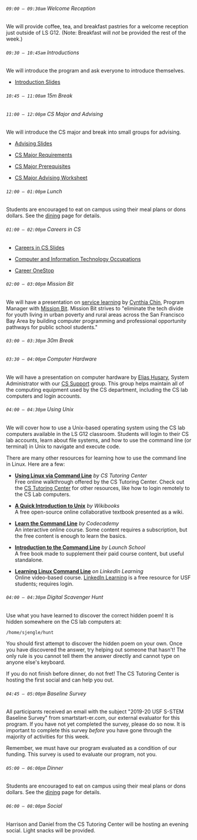 ###### `09:00 – 09:30am` Welcome Reception

We will provide coffee, tea, and breakfast pastries for a welcome reception just outside of LS G12. (Note: Breakfast will *not* be provided the rest of the week.)

###### `09:30 – 10:45am` Introductions

We will introduce the program and ask everyone to introduce themselves.

  - [Introduction Slides](https://docs.google.com/presentation/d/e/2PACX-1vS43GToiR8QYSo_gW2iUVZj1Dewnrq8xiyGMGuwZNui3aAOHfxcozjUYd0sAN1D0zEJI5BY1RbL5NUY/pub?start=false&loop=false&delayms=3000)

###### `10:45 – 11:00am` *15m Break*

###### `11:00 – 12:00pm` CS Major and Advising

We will introduce the CS major and break into small groups for advising.

  - [Advising Slides](https://docs.google.com/presentation/d/e/2PACX-1vSrT8A_h0hpX3hp6RQ_0Y9CJmkrlg6SzLIc3Kim9I22Lmlk1r3IHRajdkU9t4YetSsljjauuoNhnEkE/pub?start=false&loop=false&delayms=3000)

  - [CS Major Requirements](https://docs.google.com/document/d/1Rb78VLQDEgGS8JYnsgjg-QaKAvL7JpCny0ydvcqYPeI/edit?usp=sharing)

  - [CS Major Prerequisites](https://drive.google.com/file/d/1lMH7qmDrcfoBHHOER-tzoGoCVEv1V4Fe/view?usp=sharing)

  - [CS Major Advising Worksheet](https://docs.google.com/document/d/1Al-72D4pwdNHCnP-Dywa5QV0a5IxMEcmlU96FwSuOBc/edit?usp=sharing)

###### `12:00 – 01:00pm` *Lunch*

Students are encouraged to eat on campus using their meal plans or dons dollars. See the [dining](dining.html) page for details.

###### `01:00 – 02:00pm` Careers in CS

  - [Careers in CS Slides](https://docs.google.com/presentation/d/e/2PACX-1vQUalpfpb2hqTwOhpY2G1OXDn06M8tFI0wsJC1RBRJk9ACNzslGA5BTYn_rFfNjbl4Jsau1WWnLtKd8/pub?start=false&loop=false&delayms=3000)


  - [Computer and Information Technology Occupations](https://www.bls.gov/ooh/computer-and-information-technology/home.htm)
  - [Career OneStop](https://www.careeronestop.org/)

###### `02:00 – 03:00pm` Mission Bit

We will have a presentation on [service learning](https://catalog.usfca.edu/content.php?catoid=2&navoid=161) by [Cynthia Chin](https://www.missionbit.com/about-us/), Program Manager with [Mission Bit](https://www.missionbit.com/). Mission Bit strives to "eliminate the tech divide for youth living in urban poverty and rural areas across the San Francisco Bay Area by building computer programming and professional opportunity pathways for public school students."

###### `03:00 – 03:30pm` *30m Break*

###### `03:30 – 04:00pm` Computer Hardware

We will have a presentation on computer hardware by [Elias Husary](https://www.usfca.edu/faculty/elias-husary), System Administrator with our [CS Support](https://myusf.usfca.edu/arts-sciences/computer-science/technical-resources) group. This group helps maintain all of the computing equipment used by the CS department, including the CS lab computers and login accounts.

###### `04:00 – 04:30pm` Using Unix

We will cover how to use a Unix-based operating system using the CS lab computers available in the LS G12 classroom. Students will login to their CS lab accounts, learn about file systems, and how to use the command line (or terminal) in Unix to navigate and execute code.

There are many other resources for learning how to use the command line in Linux. Here are a few:

- [**Using Linux via Command Line**](http://tutoringcenter.cs.usfca.edu/resources/using-linux-via-command-line.html) *by CS Tutoring Center*  
Free online walkthrough offered by the CS Tutoring Center. Check out the [CS Tutoring Center](http://tutoringcenter.cs.usfca.edu/resources/) for other resources, like how to login remotely to the CS Lab computers.

- [**A Quick Introduction to Unix**](https://en.wikibooks.org/wiki/A_Quick_Introduction_to_Unix) *by Wikibooks*  
A free open-source online collaborative textbook presented as a wiki.

- [**Learn the Command Line**](https://www.codecademy.com/learn/learn-the-command-line ) *by Codecademy*  
An interactive online course. Some content requires a subscription, but the free content is enough to learn the basics.

- [**Introduction to the Command Line**](https://launchschool.com/books/command_line) *by Launch School*  
A free book made to supplement their paid course content, but useful standalone.

- [**Learning Linux Command Line**](https://www.linkedin.com/learning/learning-linux-command-line-2) *on LinkedIn Learning*  
Online video-based course. [LinkedIn Learning](https://myusf.usfca.edu/ets/educational-technologies/lynda) is a free resource for USF students; requires login.

###### `04:00 – 04:30pm` Digital Scavenger Hunt

Use what you have learned to discover the correct hidden poem! It is hidden somewhere on the CS lab computers at:

```
/home/sjengle/hunt
```

You should first attempt to discover the hidden poem on your own. Once you have discovered the answer, try helping out someone that hasn't! The only rule is you cannot tell them the answer directly and cannot type on anyone else's keyboard.

If you do not finish before dinner, do not fret! The CS Tutoring Center is hosting the first social and can help you out.

###### `04:45 – 05:00pm` Baseline Survey

All participants received an email with the subject "2019-20 USF S-STEM Baseline Survey" from smartstart-er.com, our external evaluator for this program. If you have not yet completed the survey, please do so now. It is important to complete this survey *before* you have gone through the majority of activities for this week.

Remember, we must have our program evaluated as a condition of our funding. This survey is used to evaluate our program, not you.

###### `05:00 – 06:00pm` *Dinner*

Students are encouraged to eat on campus using their meal plans or dons dollars. See the [dining](dining.html) page for details.

###### `06:00 – 08:00pm` *Social*

Harrison and Daniel from the CS Tutoring Center will be hosting an evening social. Light snacks will be provided.
